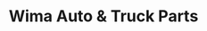---
title: "Wima Auto & Truck Parts"
url: /digos-city/wima-auto-und-truck-parts/
shop: Autoteile
---